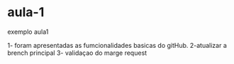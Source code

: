 # aula-1
exemplo aula1

1- foram apresentadas as fumcionalidades basicas do gitHub.
2-atualizar a brench principal
3- validaçao do marge request

